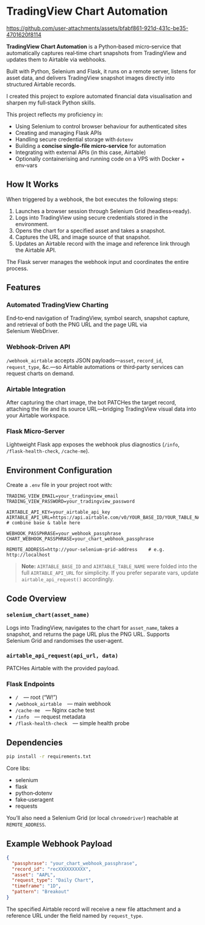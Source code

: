 # TradingView Chart Automation

https://github.com/user-attachments/assets/bfabf861-921d-431c-be35-4701620f8114

**TradingView Chart Automation** is a Python‑based micro‑service that automatically captures real‑time chart snapshots from TradingView and updates them to Airtable via webhooks.  

Built with Python, Selenium and Flask, it runs on a remote server, listens for asset data, and delivers TradingView snapshot images directly into structured Airtable records.

I created this project to explore automated financial data visualisation and sharpen my full‑stack Python skills.

This project reflects my proficiency in:

- Using Selenium to control browser behaviour for authenticated sites
- Creating and managing Flask APIs
- Handling secure credential storage with `dotenv`
- Building a **concise single‑file micro‑service** for automation
- Integrating with external APIs (in this case, Airtable)
- Optionally containerising and running code on a VPS with Docker + env‑vars

## How It Works

When triggered by a webhook, the bot executes the following steps:

1. Launches a browser session through Selenium Grid (headless‑ready).
2. Logs into TradingView using secure credentials stored in the environment.
3. Opens the chart for a specified asset and takes a snapshot.
4. Captures the URL and image source of that snapshot.
5. Updates an Airtable record with the image and reference link through the Airtable API.

The Flask server manages the webhook input and coordinates the entire process.

## Features

### Automated TradingView Charting
End‑to‑end navigation of TradingView, symbol search, snapshot capture, and retrieval of both the PNG URL and the page URL via Selenium WebDriver.

### Webhook‑Driven API
`/webhook_airtable` accepts JSON payloads—`asset`, `record_id`, `request_type`, &c.—so Airtable automations or third‑party services can request charts on demand.

### Airtable Integration
After capturing the chart image, the bot PATCHes the target record, attaching the file and its source URL—bridging TradingView visual data into your Airtable workspace.

### Flask Micro‑Server
Lightweight Flask app exposes the webhook plus diagnostics (`/info`, `/flask-health-check`, `/cache-me`).

## Environment Configuration

Create a `.env` file in your project root with:

```env
TRADING_VIEW_EMAIL=your_tradingview_email
TRADING_VIEW_PASSWORD=your_tradingview_password

AIRTABLE_API_KEY=your_airtable_api_key
AIRTABLE_API_URL=https://api.airtable.com/v0/YOUR_BASE_ID/YOUR_TABLE_NAME   # combine base & table here

WEBHOOK_PASSPHRASE=your_webhook_passphrase
CHART_WEBHOOK_PASSPHRASE=your_chart_webhook_passphrase

REMOTE_ADDRESS=http://your-selenium-grid-address    # e.g. http://localhost
````

> **Note:** `AIRTABLE_BASE_ID` and `AIRTABLE_TABLE_NAME` were folded into the full `AIRTABLE_API_URL` for simplicity.
> If you prefer separate vars, update `airtable_api_request()` accordingly.

## Code Overview

### `selenium_chart(asset_name)`

Logs into TradingView, navigates to the chart for `asset_name`, takes a snapshot, and returns the page URL plus the PNG URL. Supports Selenium Grid and randomises the user‑agent.

### `airtable_api_request(api_url, data)`

PATCHes Airtable with the provided payload.

### Flask Endpoints

* `/` — root (“W!”)
* `/webhook_airtable` — main webhook
* `/cache-me` — Nginx cache test
* `/info` — request metadata
* `/flask-health-check` — simple health probe

## Dependencies

```bash
pip install -r requirements.txt
```

Core libs:

* selenium
* flask
* python‑dotenv
* fake‑useragent
* requests

You’ll also need a Selenium Grid (or local `chromedriver`) reachable at `REMOTE_ADDRESS`.

## Example Webhook Payload

```json
{
  "passphrase": "your_chart_webhook_passphrase",
  "record_id": "recXXXXXXXXXX",
  "asset": "AAPL",
  "request_type": "Daily Chart",
  "timeframe": "1D",
  "pattern": "Breakout"
}
```

The specified Airtable record will receive a new file attachment and a reference URL under the field named by `request_type`.
